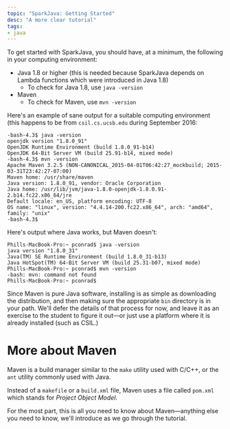 ```yaml
---
topic: "SparkJava: Getting Started"
desc: "A more clear tutorial"
tags:
- java
---
```


To get started with SparkJava, you should have, at a minimum, the following in your computing environment:

* Java 1.8 or higher (this is needed because SparkJava depends on Lambda functions which were introduced in Java 1.8)
    * To check for Java 1.8, use `java -version`
* Maven 
    * To check for Maven, use `mvn -version`
    
Here's an example of sane output for a suitable computing environment (this happens to be from `csil.cs.ucsb.edu` during September 2016:

```
-bash-4.3$ java -version
openjdk version "1.8.0_91"
OpenJDK Runtime Environment (build 1.8.0_91-b14)
OpenJDK 64-Bit Server VM (build 25.91-b14, mixed mode)
-bash-4.3$ mvn -version
Apache Maven 3.2.5 (NON-CANONICAL_2015-04-01T06:42:27_mockbuild; 2015-03-31T23:42:27-07:00)
Maven home: /usr/share/maven
Java version: 1.8.0_91, vendor: Oracle Corporation
Java home: /usr/lib/jvm/java-1.8.0-openjdk-1.8.0.91-2.b14.fc22.x86_64/jre
Default locale: en_US, platform encoding: UTF-8
OS name: "linux", version: "4.4.14-200.fc22.x86_64", arch: "amd64", family: "unix"
-bash-4.3$ 
```

Here's output where Java works, but Maven doesn't:

```
Phills-MacBook-Pro:~ pconrad$ java -version
java version "1.8.0_31"
Java(TM) SE Runtime Environment (build 1.8.0_31-b13)
Java HotSpot(TM) 64-Bit Server VM (build 25.31-b07, mixed mode)
Phills-MacBook-Pro:~ pconrad$ mvn -version
-bash: mvn: command not found
Phills-MacBook-Pro:~ pconrad$ 
```

Since Maven is pure Java software, installing is as simple as downloading the distribution, and then making sure the appropriate `bin` directory is in your path.      We'll defer the details of that process for now, and leave it as an exercise to the student to figure it out&mdash;or just use a platform where it is already installed (such as CSIL.)

# More about Maven

Maven is a build manager similar to the `make` utility used with C/C++, or the `ant` utility commonly used with Java.

Instead of a `makefile` or a `build.xml` file, Maven uses a file called `pom.xml` which stands for *Project Object Model*.

For the most part, this is all you need to know about Maven&mdash;anything else you need to know, we'll introduce as we go
through the tutorial.

